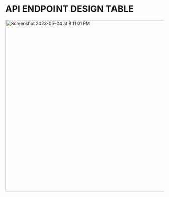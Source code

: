 # API ENDPOINT DESIGN TABLE
<img width="545" alt="Screenshot 2023-05-04 at 8 11 01 PM" src="https://user-images.githubusercontent.com/91586313/236214460-0b6b2d62-43bb-4c48-8b85-505ea38bfcc8.png">
